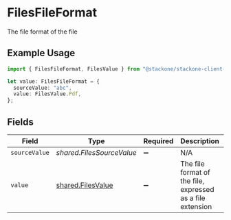 # FilesFileFormat

The file format of the file

## Example Usage

```typescript
import { FilesFileFormat, FilesValue } from "@stackone/stackone-client-ts/sdk/models/shared";

let value: FilesFileFormat = {
  sourceValue: "abc",
  value: FilesValue.Pdf,
};
```

## Fields

| Field                                                         | Type                                                          | Required                                                      | Description                                                   | Example                                                       |
| ------------------------------------------------------------- | ------------------------------------------------------------- | ------------------------------------------------------------- | ------------------------------------------------------------- | ------------------------------------------------------------- |
| `sourceValue`                                                 | *shared.FilesSourceValue*                                     | :heavy_minus_sign:                                            | N/A                                                           | abc                                                           |
| `value`                                                       | [shared.FilesValue](../../../sdk/models/shared/filesvalue.md) | :heavy_minus_sign:                                            | The file format of the file, expressed as a file extension    | pdf                                                           |